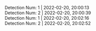 
Detection Num: 1 |  2022-02-20, 20:00:13<br />Detection Num: 2 |  2022-02-20, 20:00:39<br />Detection Num: 1 |  2022-02-20, 20:02:16<br />Detection Num: 2 |  2022-02-20, 20:02:52<br />